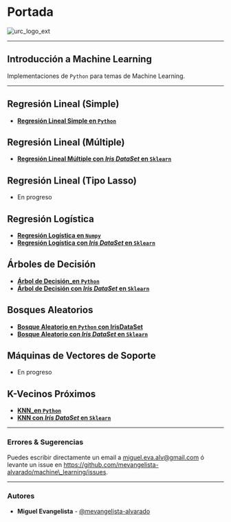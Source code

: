 # Portada

![urc\_logo\_ext](https://github.com/URC-MAC/.github/assets/28746720/1d2b04df-5870-457b-82ab-4eb97ec99e17)

***

## Introducción a Machine Learning

Implementaciones de `Python` para temas de Machine Learning.

***

## Regresión Lineal (Simple)

* [**Regresión Lineal Simple en `Python`**](Regresion\_Lineal\_simple\_ejemplo\_de\_juguete\_con\_Sklearn.ipynb)

## Regresión Lineal (Múltiple)

* [**Regresión Lineal Múltiple con **_**Iris DataSet**_** en `Sklearn`**](Regresion\_Lineal\_en\_Iris\_con\_Sklearn.ipynb)

## Regresión Lineal (Tipo Lasso)

* En progreso

## Regresión Logística

* [**Regresión Logística en `Numpy`**](Regresion\_Logistica\_primer\_ejemplo.ipynb)
* [**Regresión Logística con **_**Iris DataSet**_** en `Sklearn`**](Regresion\_Logistica\_en\_IrisDataset\_con\_Sklearn.ipynb)

## Árboles de Decisión

* [**Árbol de Decisión\_en `Python`**](Arbol\_De\_Decision\_en\_IrisDataset\_con\_Sklearn.ipynb)
* [**Árbol de Decisión con **_**Iris DataSet**_** en `Sklearn`**](Arbol\_De\_Decision\_en\_IrisDataset\_con\_Sklearn.ipynb)

## Bosques Aleatorios

* [**Bosque Aleatorio en `Python` con IrisDataSet**](Bosque\_Aleatorio\_primer\_ejemplo.ipynb)
* [**Bosque Aleatorio con **_**Iris DataSet**_** en `Sklearn`**](Bosque\_Aleatorio\_en\_IrisDataset\_con\_Sklearn.ipynb)

## Máquinas de Vectores de Soporte

* En progreso

## K-Vecinos Próximos

* [**KNN\_en `Python`**](KNN\_primer\_ejemplo.ipynb)
* [**KNN con **_**Iris DataSet**_** en `Sklearn`**](KNN\_en\_IrisDataset\_con\_Sklearn.ipynb)

***

### Errores & Sugerencias

Puedes escribir directamente un email a [miguel.eva.alv@gmail.com](mailto:miguel.eva.alv@gmail.com) ó levante un issue en https://github.com/mevangelista-alvarado/machine\_learning/issues.

***

### Autores

* **Miguel Evangelista** - [@mevangelista-alvarado](https://github.com/mevangelista-alvarado)
